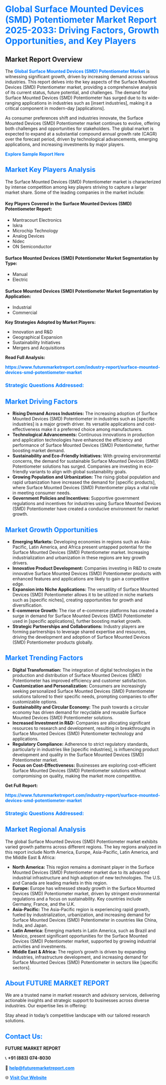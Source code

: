 <h1 style="color: #007BFF;">Global Surface Mounted Devices (SMD) Potentiometer Market Report 2025-2033: Driving Factors, Growth Opportunities, and Key Players</h1>

<section id="overview">
<h2>Market Report Overview</h2>
<p>The <a href="https://www.futuremarketreport.com/industry-report/surface-mounted-devices-smd-potentiometer-market" style="color: #007BFF; text-decoration: none;"><strong>Global Surface Mounted Devices (SMD) Potentiometer Market</strong></a> is witnessing significant growth, driven by increasing demand across various industries. This report delves into the key aspects of the Surface Mounted Devices (SMD) Potentiometer market, providing a comprehensive analysis of its current status, future potential, and challenges. The demand for Surface Mounted Devices (SMD) Potentiometer has surged due to its wide-ranging applications in industries such as [insert industries], making it a critical component in modern-day [applications].</p>
<p>As consumer preferences shift and industries innovate, the Surface Mounted Devices (SMD) Potentiometer market continues to evolve, offering both challenges and opportunities for stakeholders. The global market is expected to expand at a substantial compound annual growth rate (CAGR) over the forecast period, driven by technological advancements, emerging applications, and increasing investments by major players.</p>
</section>

<section id="overview">
<p><a href="https://www.futuremarketreport.com/request-sample/reportId=76819" style="color: #007BFF; text-decoration: none;"><strong>Explore Sample Report Here</strong></a></p>
</section>

<section id="key-players">
<h2 style="color: #007BFF;">Market Key Players Analysis</h2>
<p>The Surface Mounted Devices (SMD) Potentiometer market is characterized by intense competition among key players striving to capture a larger market share. Some of the leading companies in the market include:</p>
<h4>Key Players Covered in the Surface Mounted Devices (SMD) Potentiometer Report:</h4>
<ul><li>Mantracourt Electronics</li><li>Iskra</li><li>Microchip Technology</li><li>Analog Devices</li><li>Nidec</li><li>ON Semiconductor</li></ul>
<h4>Surface Mounted Devices (SMD) Potentiometer Market Segmentation by Type:</h4>
<ul><li>Manual</li><li>Electric</li></ul>

<h4>Surface Mounted Devices (SMD) Potentiometer Market Segmentation by Application:</h4>
<ul><li>Industrial</li><li>Commercial</li></ul>
<p><strong>Key Strategies Adopted by Market Players:</strong></p>
<ul>
<li>Innovation and R&D</li>
<li>Geographical Expansion</li>
<li>Sustainability Initiatives</li>
<li>Mergers and Acquisitions</li>
</ul>
</section>

<section>
<p><strong>Read Full Analysis: </strong></p><a href="https://www.futuremarketreport.com/industry-report/surface-mounted-devices-smd-potentiometer-market" style="color: #007BFF; text-decoration: none;"><strong>https://www.futuremarketreport.com/industry-report/surface-mounted-devices-smd-potentiometer-market</strong></a>
<h3 style="color: #007BFF;">Strategic Questions Addressed:</h3>
</section>

<section id="driving-factors">
<h2 style="color: #007BFF;">Market Driving Factors</h2>
<ul>
<li><strong>Rising Demand Across Industries:</strong> The increasing adoption of Surface Mounted Devices (SMD) Potentiometer in industries such as [specific industries] is a major growth driver. Its versatile applications and cost-effectiveness make it a preferred choice among manufacturers.</li>
<li><strong>Technological Advancements:</strong> Continuous innovations in production and application technologies have enhanced the efficiency and performance of Surface Mounted Devices (SMD) Potentiometer, further boosting market demand.</li>
<li><strong>Sustainability and Eco-Friendly Initiatives:</strong> With growing environmental concerns, the demand for sustainable Surface Mounted Devices (SMD) Potentiometer solutions has surged. Companies are investing in eco-friendly variants to align with global sustainability goals.</li>
<li><strong>Growing Population and Urbanization:</strong> The rising global population and rapid urbanization have increased the demand for [specific products], where Surface Mounted Devices (SMD) Potentiometer plays a vital role in meeting consumer needs.</li>
<li><strong>Government Policies and Incentives:</strong> Supportive government regulations and incentives for industries using Surface Mounted Devices (SMD) Potentiometer have created a conducive environment for market growth.</li>
</ul>
</section>

<section id="growth-opportunities">
<h2 style="color: #007BFF;">Market Growth Opportunities</h2>
<ul>
<li><strong>Emerging Markets:</strong> Developing economies in regions such as Asia-Pacific, Latin America, and Africa present untapped potential for the Surface Mounted Devices (SMD) Potentiometer market. Increasing industrialization and urbanization in these regions are key growth drivers.</li>
<li><strong>Innovative Product Development:</strong> Companies investing in R&D to create innovative Surface Mounted Devices (SMD) Potentiometer products with enhanced features and applications are likely to gain a competitive edge.</li>
<li><strong>Expansion into Niche Applications:</strong> The versatility of Surface Mounted Devices (SMD) Potentiometer allows it to be utilized in niche markets such as [specific niches], creating opportunities for growth and diversification.</li>
<li><strong>E-commerce Growth:</strong> The rise of e-commerce platforms has created a surge in demand for Surface Mounted Devices (SMD) Potentiometer used in [specific applications], further boosting market growth.</li>
<li><strong>Strategic Partnerships and Collaborations:</strong> Industry players are forming partnerships to leverage shared expertise and resources, driving the development and adoption of Surface Mounted Devices (SMD) Potentiometer products globally.</li>
</ul>
</section>

<section id="trending-factors">
<h2 style="color: #007BFF;">Market Trending Factors</h2>
<ul>
<li><strong>Digital Transformation:</strong> The integration of digital technologies in the production and distribution of Surface Mounted Devices (SMD) Potentiometer has improved efficiency and customer satisfaction.</li>
<li><strong>Customization and Personalization:</strong> Consumers are increasingly seeking personalized Surface Mounted Devices (SMD) Potentiometer solutions tailored to their specific needs, prompting companies to offer customizable options.</li>
<li><strong>Sustainability and Circular Economy:</strong> The push towards a circular economy has driven demand for recyclable and reusable Surface Mounted Devices (SMD) Potentiometer solutions.</li>
<li><strong>Increased Investment in R&D:</strong> Companies are allocating significant resources to research and development, resulting in breakthroughs in Surface Mounted Devices (SMD) Potentiometer technology and applications.</li>
<li><strong>Regulatory Compliance:</strong> Adherence to strict regulatory standards, particularly in industries like [specific industries], is influencing product development and quality in the Surface Mounted Devices (SMD) Potentiometer market.</li>
<li><strong>Focus on Cost-Effectiveness:</strong> Businesses are exploring cost-efficient Surface Mounted Devices (SMD) Potentiometer solutions without compromising on quality, making the market more competitive.</li>
</ul>
</section>

<section>
<p><strong>Get Full Report: </strong></p><a href="https://www.futuremarketreport.com/industry-report/surface-mounted-devices-smd-potentiometer-market" style="color: #007BFF; text-decoration: none;"><strong>https://www.futuremarketreport.com/industry-report/surface-mounted-devices-smd-potentiometer-market</strong></a>
<h3 style="color: #007BFF;">Strategic Questions Addressed:</h3>
</section>


<section id="regional-analysis">
<h2 style="color: #007BFF;">Market Regional Analysis</h2>
<p>The global Surface Mounted Devices (SMD) Potentiometer market exhibits varied growth patterns across different regions. The key regions analyzed in this report include North America, Europe, Asia-Pacific, Latin America, and the Middle East & Africa:</p>
<ul>
<li><strong>North America:</strong> This region remains a dominant player in the Surface Mounted Devices (SMD) Potentiometer market due to its advanced industrial infrastructure and high adoption of new technologies. The U.S. and Canada are leading markets in this region.</li>
<li><strong>Europe:</strong> Europe has witnessed steady growth in the Surface Mounted Devices (SMD) Potentiometer market, driven by stringent environmental regulations and a focus on sustainability. Key countries include Germany, France, and the U.K.</li>
<li><strong>Asia-Pacific:</strong> The Asia-Pacific region is experiencing rapid growth, fueled by industrialization, urbanization, and increasing demand for Surface Mounted Devices (SMD) Potentiometer in countries like China, India, and Japan.</li>
<li><strong>Latin America:</strong> Emerging markets in Latin America, such as Brazil and Mexico, present significant opportunities for the Surface Mounted Devices (SMD) Potentiometer market, supported by growing industrial activities and investments.</li>
<li><strong>Middle East & Africa:</strong> The region’s growth is driven by expanding industries, infrastructure development, and increasing demand for Surface Mounted Devices (SMD) Potentiometer in sectors like [specific sectors].</li>
</ul>
</section>

<footer>
<h2 style="color: #007BFF;">About FUTURE MARKET REPORT</h2>
<p>We are a trusted name in market research and advisory services, delivering actionable insights and strategic support to businesses across diverse industries. Our expertise lies in offering:</p>

<p>Stay ahead in today’s competitive landscape with our tailored research solutions.</p>

<h2 style="color: #007BFF;">Contact Us:</h2>
<p><strong>FUTURE MARKET REPORT</strong></p>
<p>📞 <strong>+91 (883) 074-8030</strong></p>
<p>📧 <strong><a href="mailto:help@futuremarketreport.com" style="color: #007BFF;">help@futuremarketreport.com</a></strong></p>
<p>🌐 <strong><a href="https://www.futuremarketreport.com/" style="color: #007BFF;">Visit Our Website</a></strong></p>
</footer>